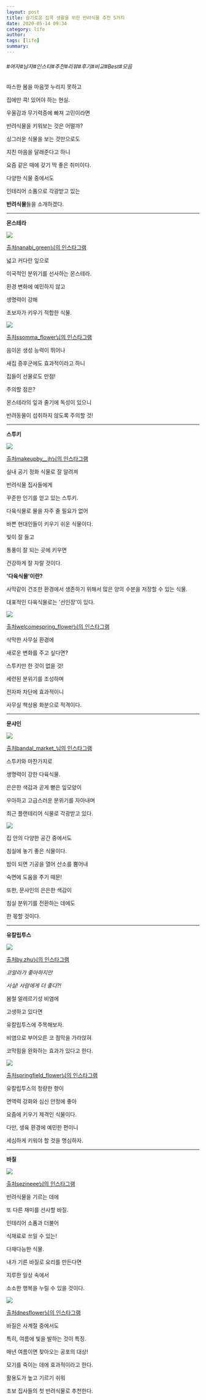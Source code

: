 ```yaml
---
layout: post
title: 슬기로운 집콕 생활을 위한 반려식물 추천 5가지 
date: 2020-05-14 09:34
category: life
author: 
tags: [life]
summary: 
---
```


###### #여자#남자#인스타#추천#리뷰#후기#비교#Best#모음

따스한 봄을 마음껏 누리지 못하고  

집에만 콕! 있어야 하는 현실.

  

우울감과 무기력증에 빠져 고민이라면

반려식물을 키워보는 것은 어떨까?

  

싱그러운 식물을 보는 것만으로도

지친 마음을 달래준다고 하니

요즘 같은 때에 갖기 딱 좋은 취미이다.

  

다양한 식물 중에서도

인테리어 소품으로 각광받고 있는

**반려식물**들을 소개하겠다.

----------

**몬스테라**

[![](https://img1.daumcdn.net/thumb/R720x0/?fname=https%3A%2F%2Ft1.daumcdn.net%2Fliveboard%2Fcemmarketing%2F0405b6ed9a134d038450ca84cae0e33e.JPG)](https://www.instagram.com/p/B6VQvO_lozZ/?utm_source=ig_web_copy_link)

[출처nanabi_green님의 인스타그램](https://www.instagram.com/p/B6VQvO_lozZ/?utm_source=ig_web_copy_link)

넓고 커다란 잎으로

이국적인 분위기를 선사하는 몬스테라.

  

환경 변화에 예민하지 않고

생명력이 강해

초보자가 키우기 적합한 식물.

[![](https://img1.daumcdn.net/thumb/R720x0/?fname=https%3A%2F%2Ft1.daumcdn.net%2Fliveboard%2Fcemmarketing%2F03605e9168ba44158a83cdd46b3e7f6e.JPG)](https://www.instagram.com/p/B9O77kWlbbX/?utm_source=ig_web_copy_link)

[출처ssomma_flower님의 인스타그램](https://www.instagram.com/p/B9O77kWlbbX/?utm_source=ig_web_copy_link)

음이온 생성 능력이 뛰어나

새집 증후군에도 효과적이라고 하니

집들이 선물로도 만점!

  

주의할 점은?

몬스테라의 잎과 줄기에 독성이 있으니

반려동물이 섭취하지 않도록 주의할 것!

----------

**스투키**

[![](https://img1.daumcdn.net/thumb/R720x0/?fname=https%3A%2F%2Ft1.daumcdn.net%2Fliveboard%2Fcemmarketing%2F4f4f9d37bbde4e7abf7d97b7967c21eb.JPG)](https://www.instagram.com/p/B7F5HShFA3p/?utm_source=ig_web_copy_link)

[출처makeupby__jh님의 인스타그램](https://www.instagram.com/p/B7F5HShFA3p/?utm_source=ig_web_copy_link)

실내 공기 정화 식물로 잘 알려져  

반려식물 집사들에게

꾸준한 인기를 얻고 있는 스투키.

  

다육식물로 물을 자주 줄 필요가 없어  

바쁜 현대인들이 키우기 쉬운 식물이다.

  

빛이 잘 들고

통풍이 잘 되는 곳에 키우면

건강하게 잘 자랄 것이다.

**'다육식물'이란?**

사막같이 건조한 환경에서 생존하기 위해서 많은 양의 수분을 저장할 수 있는 식물.  
  
대표적인 다육식물로는 '선인장'이 있다.  

[![](https://img1.daumcdn.net/thumb/R720x0/?fname=https%3A%2F%2Ft1.daumcdn.net%2Fliveboard%2Fcemmarketing%2F956f7ffce2914bbea04efb97c6b97a43.JPG)](https://www.instagram.com/p/B-zBoNHlrwX/?utm_source=ig_web_copy_link)

[출처welcomespring_flower님의 인스타그램](https://www.instagram.com/p/B-zBoNHlrwX/?utm_source=ig_web_copy_link)

삭막한 사무실 환경에  

새로운 변화를 주고 싶다면?

스투키만 한 것이 없을 것!

  

세련된 분위기를 조성하며

전자파 차단에 효과적이니

사무실 책상용 화분으로 적격이다.

----------

**문샤인**

[![](https://img1.daumcdn.net/thumb/R720x0/?fname=https%3A%2F%2Ft1.daumcdn.net%2Fliveboard%2Fcemmarketing%2F96291bf858ad45a3b11d889faa43b34b.JPG)](https://www.instagram.com/p/B-yskSJnMiM/?utm_source=ig_web_copy_link)

[출처bandal_market_님의 인스타그램](https://www.instagram.com/p/B-yskSJnMiM/?utm_source=ig_web_copy_link)

스투키와 마찬가지로

생명력이 강한 다육식물.

  

은은한 색감과 곧게 뻗은 잎모양이

우아하고 고급스러운 분위기를 자아내며

최근 플랜테리어 식물로 각광받고 있다.

![](https://img1.daumcdn.net/thumb/R720x0/?fname=https%3A%2F%2Ft1.daumcdn.net%2Fliveboard%2Fcemmarketing%2Fb21f3fb68eb34670a44b5582ff3b5360.JPG)

집 안의 다양한 공간 중에서도

침실에 놓기 좋은 식물이다.

  

밤이 되면 기공을 열어 산소를 뿜어내  

숙면에 도움을 주기 때문!

  

또한, 문샤인의 은은한 색감이  

침실 분위기를 전환하는 데에도

한 몫할 것이다.

----------

**유칼립투스**

[![](https://img1.daumcdn.net/thumb/R720x0/?fname=https%3A%2F%2Ft1.daumcdn.net%2Fliveboard%2Fcemmarketing%2F904bfb9356f44f55abeaaeb34adc3b7e.JPG)](https://www.instagram.com/p/B-03-BjgV5a/?utm_source=ig_web_copy_link)

[출처by.zhu님의 인스타그램](https://www.instagram.com/p/B-03-BjgV5a/?utm_source=ig_web_copy_link)

_코알라가 좋아하지만_

_사실! 사람에게 더 좋다?!_

  

봄철 알레르기성 비염에

고생하고 있다면

유칼립투스에 주목해보자.

  

비염으로 부어오른 코 점막을 가라앉혀

코막힘을 완화하는 효과가 있다고 한다.

[![](https://img1.daumcdn.net/thumb/R720x0/?fname=https%3A%2F%2Ft1.daumcdn.net%2Fliveboard%2Fcemmarketing%2F3060f15133a048b7ac3837c29b856115.JPG)](https://www.instagram.com/p/B-Yyqanj4YQ/?utm_source=ig_web_copy_link)

[출처springfield_flower님의 인스타그램](https://www.instagram.com/p/B-Yyqanj4YQ/?utm_source=ig_web_copy_link)

유칼립투스의 청량한 향이

면역력 강화와 심신 안정에 좋아

요즘에 키우기 제격인 식물이다.

  

다만, 생육 환경에 예민한 편이니

세심하게 키워야 할 것을 명심하자.

----------

**바질**

[![](https://img1.daumcdn.net/thumb/R720x0/?fname=https%3A%2F%2Ft1.daumcdn.net%2Fliveboard%2Fcemmarketing%2F0515e8cddf784092856c08742a9575c0.JPG)](https://www.instagram.com/p/B-y5kg5Jdv8/?utm_source=ig_web_copy_link)

[출처sezineee님의 인스타그램](https://www.instagram.com/p/B-y5kg5Jdv8/?utm_source=ig_web_copy_link)

반려식물을 기르는 데에

또 다른 재미를 선사할 바질.

  

인테리어 소품과 더불어

식재료로 쓰일 수 있는!

다재다능한 식물.

  

내가 기른 바질로 요리를 만든다면

지루한 일상 속에서

소소한 행복을 누릴 수 있을 것이다.

[![](https://img1.daumcdn.net/thumb/R720x0/?fname=https%3A%2F%2Ft1.daumcdn.net%2Fliveboard%2Fcemmarketing%2Fd079679b4ae04f538c09ad5895b88d98.JPG)](https://www.instagram.com/p/B-1XG9XlkZO/?utm_source=ig_web_copy_link)

[출처dnesflower님의 인스타그램](https://www.instagram.com/p/B-1XG9XlkZO/?utm_source=ig_web_copy_link)

바질은 사계절 중에서도

특히, 여름에 빛을 발하는 것이 특징.

  

매년 여름이면 찾아오는 공포의 대상!

모기를 죽이는 데에 효과적이라고 한다.

  

활용도가 높고 기르기 쉬워

초보 집사들의 첫 반려식물로 추천한다.